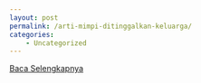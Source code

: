 ```yaml
---
layout: post
permalink: /arti-mimpi-ditinggalkan-keluarga/
categories:
    - Uncategorized
---
```


[Baca Selengkapnya](/10)